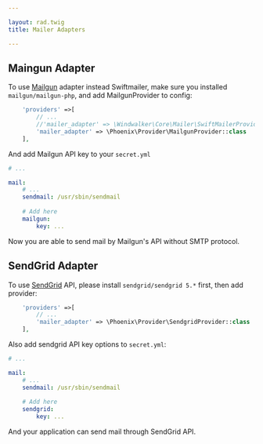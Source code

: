 ```yaml
---

layout: rad.twig
title: Mailer Adapters

---
```


## Maingun Adapter

To use [Mailgun](https://www.mailgun.com/) adapter instead Swiftmailer, make sure you installed `mailgun/mailgun-php`, 
and add MailgunProvider to config:
 
```php
	'providers' =>[
		// ...
		//'mailer_adapter' => \Windwalker\Core\Mailer\SwiftMailerProvider::class,
		'mailer_adapter' => \Phoenix\Provider\MailgunProvider::class
	],
```

And add Mailgun API key to your `secret.yml`

```yaml
# ...

mail:
    # ...
    sendmail: /usr/sbin/sendmail
    
    # Add here
    mailgun:
        key: ...
```

Now you are able to send mail by Mailgun's API without SMTP protocol.

## SendGrid Adapter

To use [SendGrid](https://sendgrid.com/) API, please install `sendgrid/sendgrid 5.*` first, then add provider:

```php
	'providers' =>[
		// ...
		'mailer_adapter' => \Phoenix\Provider\SendgridProvider::class
	],
```

Also add sendgrid API key options to `secret.yml`:

```yaml
# ...

mail:
    # ...
    sendmail: /usr/sbin/sendmail
    
    # Add here
    sendgrid:
        key: ...
```

And your application can send mail through SendGrid API. 
